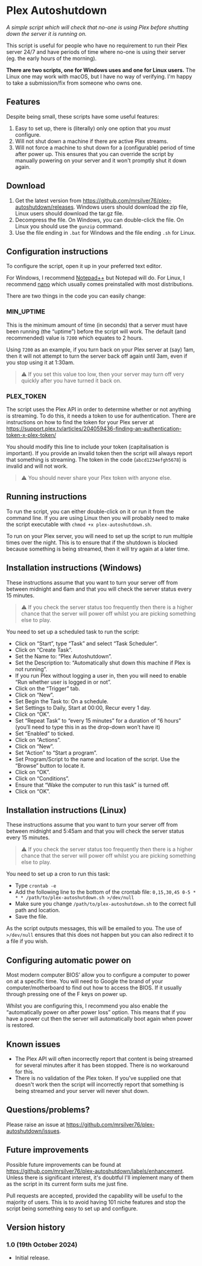 # Plex Autoshutdown

*A simple script which will check that no-one is using Plex before shutting down the server it is running on.*

This script is useful for people who have no requirement to run their Plex server 24/7 and have periods of time where no-one is using their server (eg. the early hours of the morning).

**There are two scripts, one for Windows uses and one for Linux users.** The Linux one may work with macOS, but I have no way of verifying. I'm happy to take a submission/fix from someone who owns one. 

## Features

Despite being small, these scripts have some useful features:

1. Easy to set up, there is (literally) only one option that you *must* configure.
2. Will not shut down a machine if there are active Plex streams.
3. Will not force a machine to shut down for a (configurable) period of time after power up. This ensures that you can override the script by manually powering on your server and it won't promptly shut it down again.

## Download

1. Get the latest version from https://github.com/mrsilver76/plex-autoshutdown/releases. Windows users should download the zip file, Linux users should download the tar.gz file.
3. Decompress the file. On Windows, you can double-click the file. On Linux you should use the `gunzip` command.
4. Use the file ending in `.bat` for Windows and the file ending `.sh` for Linux.

## Configuration instructions

To configure the script, open it up in your preferred text editor.

For Windows, I recommend [Notepad++](https://notepad-plus-plus.org/) but Notepad will do. For Linux, I recommend [nano](https://www.nano-editor.org/) which usually comes preinstalled with most distributions.

There are two things in the code you can easily change:

### MIN_UPTIME

This is the minimum amount of time (in seconds) that a server must have been running (the “uptime”) before the script will work. The default (and recommended) value is `7200` which equates to 2 hours.

Using `7200` as an example, if you turn back on your Plex server at (say) 1am, then it will not attempt to turn the server back off again until 3am, even if you stop using it at 1:30am.

> :warning: If you set this value too low, then your server may turn off very quickly after you have turned it back on.

### PLEX_TOKEN

The script uses the Plex API in order to determine whether or not anything is streaming. To do this, it needs a token to use for authentication. There are instructions on how to find the token for your Plex server at https://support.plex.tv/articles/204059436-finding-an-authentication-token-x-plex-token/

You should modify this line to include your token (capitalisation is important). If you provide an invalid token then the script will always report that something is streaming. The token in the code (`abcd1234efgh5678`) is invalid and will not work.

> :warning: You should never share your Plex token with anyone else.

## Running instructions

To run the script, you can either double-click on it or run it from the command line. If you are using Linux then you will probably need to make the script executable with `chmod +x plex-autoshutdown.sh`.

To run on your Plex server, you will need to set up the script to run multiple times over the night. This is to ensure that if the shutdown is blocked because something is being streamed, then it will try again at a later time.

## Installation instructions (Windows)

These instructions assume that you want to turn your server off from between midnight and 6am and that you will check the server status every 15 minutes.

> :warning: If you check the server status too frequently then there is a higher chance that the server will power off whilst you are picking something else to play.

You need to set up a scheduled task to run the script:

- Click on “Start”, type “Task” and select “Task Scheduler”.
- Click on “Create Task”.
- Set the Name to: “Plex Autoshutdown”.
- Set the Description to: “Automatically shut down this machine if Plex is not running”.
- If you run Plex without logging a user in, then you will need to enable “Run whether user is logged in or not”.
- Click on the “Trigger” tab.
- Click on “New”.
- Set Begin the Task to: On a schedule.
- Set Settings to Daily, Start at 00:00, Recur every 1 day.
- Click on “OK”.
- Set “Repeat Task” to “every 15 minutes” for a duration of “6 hours” (you’ll need to type this in as the drop-down won’t have it)
- Set “Enabled” to ticked.
- Click on “Actions”.
- Click on “New”.
- Set “Action” to “Start a program”.
- Set Program/Script to the name and location of the script. Use the “Browse” button to locate it.
- Click on “OK”.
- Click on “Conditions”.
- Ensure that “Wake the computer to run this task” is turned off.
- Click on “OK”.

## Installation instructions (Linux)

These instructions assume that you want to turn your server off from between midnight and 5:45am and that you will check the server status every 15 minutes.

> :warning: If you check the server status too frequently then there is a higher chance that the server will power off whilst you are picking something else to play.

You need to set up a cron to run this task:

- Type `crontab -e`
- Add the following line to the bottom of the crontab file: `0,15,30,45 0-5 * * * /path/to/plex-autoshutdown.sh >/dev/null`
- Make sure you change `/path/to/plex-autoshutdown.sh` to the correct full path and location.
- Save the file.

As the script outputs messages, this will be emailed to you. The use of `>/dev/null` ensures that this does not happen but you can also redirect it to a file if you wish.

## Configuring automatic power on

Most modern computer BIOS’ allow you to configure a computer to power on at a specific time. You will need to Google the brand of your computer/motherboard to find out how to access the BIOS. If it usually through pressing one of the F keys on power up.

Whilst you are configuring this, I recommend you also enable the “automatically power on after power loss” option. This means that if you have a power cut then the server will automatically boot again when power is restored.

## Known issues

- The Plex API will often incorrectly report that content is being streamed for several minutes after it has been stopped. There is no workaround for this.
- There is no validation of the Plex token. If you've supplied one that doesn't work then the script will incorrectly report that something is being streamed and your server will never shut down.

## Questions/problems?

Please raise an issue at https://github.com/mrsilver76/plex-autoshutdown/issues.

## Future improvements

Possible future improvements can be found at https://github.com/mrsilver76/plex-autoshutdown/labels/enhancement. Unless there is significant interest, it's doubtful I'll implement many of them as the script in its current form suits me just fine.

Pull requests are accepted, provided the capability will be useful to the majority of users. This is to avoid having 101 niche features and stop the script being something easy to set up and configure.

## Version history

### 1.0 (19th October 2024)
- Initial release.
